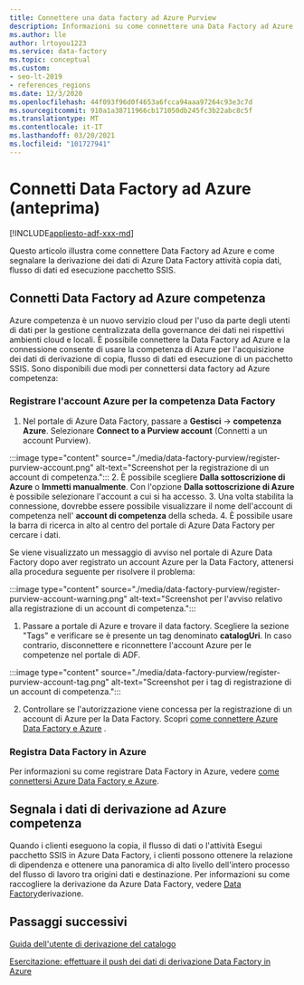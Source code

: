 ```yaml
---
title: Connettere una data factory ad Azure Purview
description: Informazioni su come connettere una Data Factory ad Azure
ms.author: lle
author: lrtoyou1223
ms.service: data-factory
ms.topic: conceptual
ms.custom:
- seo-lt-2019
- references_regions
ms.date: 12/3/2020
ms.openlocfilehash: 44f093f96d0f4653a6fcca94aaa97264c93e3c7d
ms.sourcegitcommit: 910a1a38711966cb171050db245fc3b22abc8c5f
ms.translationtype: MT
ms.contentlocale: it-IT
ms.lasthandoff: 03/20/2021
ms.locfileid: "101727941"
---
```

# <a name="connect-data-factory-to-azure-purview-preview"></a>Connetti Data Factory ad Azure (anteprima)
[!INCLUDE[appliesto-adf-xxx-md](includes/appliesto-adf-xxx-md.md)]

Questo articolo illustra come connettere Data Factory ad Azure e come segnalare la derivazione dei dati di Azure Data Factory attività copia dati, flusso di dati ed esecuzione pacchetto SSIS.


## <a name="connect-data-factory-to-azure-purview"></a>Connetti Data Factory ad Azure competenza
Azure competenza è un nuovo servizio cloud per l'uso da parte degli utenti di dati per la gestione centralizzata della governance dei dati nei rispettivi ambienti cloud e locali. È possibile connettere la Data Factory ad Azure e la connessione consente di usare la competenza di Azure per l'acquisizione dei dati di derivazione di copia, flusso di dati ed esecuzione di un pacchetto SSIS. Sono disponibili due modi per connettersi data factory ad Azure competenza:
### <a name="register-azure-purview-account-to-data-factory"></a>Registrare l'account Azure per la competenza Data Factory
1. Nel portale di Azure Data Factory, passare a **Gestisci**  ->  **competenza Azure**. Selezionare **Connect to a Purview account** (Connetti a un account Purview). 

:::image type="content" source="./media/data-factory-purview/register-purview-account.png" alt-text="Screenshot per la registrazione di un account di competenza.":::
2. È possibile scegliere **Dalla sottoscrizione di Azure** o **Immetti manualmente**. Con l'opzione **Dalla sottoscrizione di Azure** è possibile selezionare l'account a cui si ha accesso. 
3. Una volta stabilita la connessione, dovrebbe essere possibile visualizzare il nome dell'account di competenza nell' **account di competenza** della scheda. 
4. È possibile usare la barra di ricerca in alto al centro del portale di Azure Data Factory per cercare i dati. 

Se viene visualizzato un messaggio di avviso nel portale di Azure Data Factory dopo aver registrato un account Azure per la Data Factory, attenersi alla procedura seguente per risolvere il problema:

:::image type="content" source="./media/data-factory-purview/register-purview-account-warning.png" alt-text="Screenshot per l'avviso relativo alla registrazione di un account di competenza.":::

1. Passare a portale di Azure e trovare il data factory. Scegliere la sezione "Tags" e verificare se è presente un tag denominato **catalogUri**. In caso contrario, disconnettere e riconnettere l'account Azure per le competenze nel portale di ADF.

:::image type="content" source="./media/data-factory-purview/register-purview-account-tag.png" alt-text="Screenshot per i tag di registrazione di un account di competenza.":::

2. Controllare se l'autorizzazione viene concessa per la registrazione di un account di Azure per la Data Factory. Scopri [come connettere Azure Data Factory e Azure](../purview/how-to-link-azure-data-factory.md#create-new-data-factory-connection) .

### <a name="register-data-factory-in-azure-purview"></a>Registra Data Factory in Azure
Per informazioni su come registrare Data Factory in Azure, vedere [come connettersi Azure Data Factory e Azure](../purview/how-to-link-azure-data-factory.md). 

## <a name="report-lineage-data-to-azure-purview"></a>Segnala i dati di derivazione ad Azure competenza
Quando i clienti eseguono la copia, il flusso di dati o l'attività Esegui pacchetto SSIS in Azure Data Factory, i clienti possono ottenere la relazione di dipendenza e ottenere una panoramica di alto livello dell'intero processo del flusso di lavoro tra origini dati e destinazione.
Per informazioni su come raccogliere la derivazione da Azure Data Factory, vedere [Data Factory](../purview/how-to-link-azure-data-factory.md#supported-azure-data-factory-activities)derivazione.

## <a name="next-steps"></a>Passaggi successivi
[Guida dell'utente di derivazione del catalogo](../purview/catalog-lineage-user-guide.md)

[Esercitazione: effettuare il push dei dati di derivazione Data Factory in Azure](turorial-push-lineage-to-purview.md)